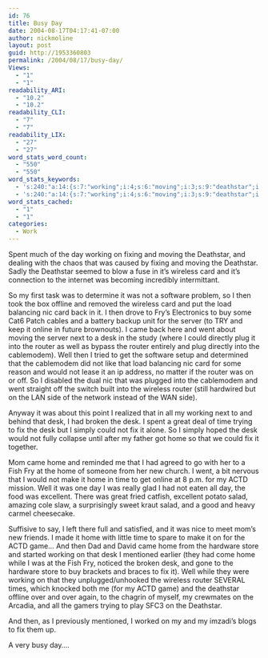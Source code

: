 ```yaml
---
id: 76
title: Busy Day
date: 2004-08-17T04:17:41-07:00
author: nickmoline
layout: post
guid: http://1953360803
permalink: /2004/08/17/busy-day/
Views:
  - "1"
  - "1"
readability_ARI:
  - "10.2"
  - "10.2"
readability_CLI:
  - "7"
  - "7"
readability_LIX:
  - "27"
  - "27"
word_stats_word_count:
  - "550"
  - "550"
word_stats_keywords:
  - 's:240:"a:14:{s:7:"working";i:4;s:6:"moving";i:3;s:9:"deathstar";i:5;s:8:"wireless";i:4;s:4:"card";i:4;s:4:"came";i:3;s:4:"went";i:3;s:4:"desk";i:7;s:6:"router";i:5;s:4:"well";i:4;s:10:"cablemodem";i:3;s:4:"time";i:3;s:4:"home";i:7;s:4:"actd";i:3;}";'
  - 's:240:"a:14:{s:7:"working";i:4;s:6:"moving";i:3;s:9:"deathstar";i:5;s:8:"wireless";i:4;s:4:"card";i:4;s:4:"came";i:3;s:4:"went";i:3;s:4:"desk";i:7;s:6:"router";i:5;s:4:"well";i:4;s:10:"cablemodem";i:3;s:4:"time";i:3;s:4:"home";i:7;s:4:"actd";i:3;}";'
word_stats_cached:
  - "1"
  - "1"
categories:
  - Work
---
```

Spent much of the day working on fixing and moving the Deathstar, and dealing with the chaos that was caused by fixing and moving the Deathstar. Sadly the Deathstar seemed to blow a fuse in it&#8217;s wireless card and it&#8217;s connection to the internet was becoming incredibly intermittant.

<!--more-->

So my first task was to determine it was not a software problem, so I then took the box offline and removed the wireless card and put the load balancing nic card back in it. I then drove to Fry&#8217;s Electronics to buy some Cat6 Patch cables and a battery backup unit for the server (to TRY and keep it online in future brownouts). I came back here and went about moving the server next to a desk in the study (where I could directly plug it into the router as well as bypass the router entirely and plug directly into the cablemodem). Well then I tried to get the software setup and determined that the cablemodem did not like that load balancing nic card for some reason and would not lease it an ip address, no matter if the router was on or off. So I disabled the dual nic that was plugged into the cablemodem and went straight off the switch built into the wireless router (still hardwired but on the LAN side of the network instead of the WAN side).

Anyway it was about this point I realized that in all my working next to and behind that desk, I had broken the desk. I spent a great deal of time trying to fix the desk but I simply could not fix it alone. So I simply hoped the desk would not fully collapse until after my father got home so that we could fix it together.

Mom came home and reminded me that I had agreed to go with her to a Fish Fry at the home of someone from her new church. I went, a bit nervous that I would not make it home in time to get online at 8 p.m. for my ACTD mission. Well it was one day I was really glad I had not eaten all day, the food was excellent. There was great fried catfish, excellent potato salad, amazing cole slaw, a surprisingly sweet kraut salad, and a good and heavy carmel cheesecake.

Suffisive to say, I left there full and satisfied, and it was nice to meet mom&#8217;s new friends. I made it home with little time to spare to make it on for the ACTD game&#8230; And then Dad and David came home from the hardware store and started working on that desk I mentioned earlier (they had come home while I was at the Fish Fry, noticed the broken desk, and gone to the hardware store to buy brackets and braces to fix it). Well while they were working on that they unplugged/unhooked the wireless router SEVERAL times, which knocked both me (for my ACTD game) and the deathstar offline over and over again, to the chagrin of myself, my crewmates on the Arcadia, and all the gamers trying to play SFC3 on the Deathstar.

And then, as I previously mentioned, I worked on my and my imzadi&#8217;s blogs to fix them up.

A very busy day&#8230;.